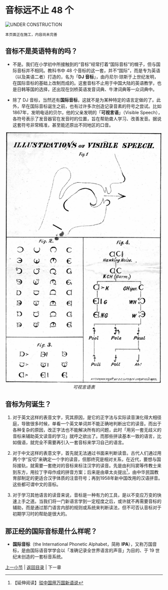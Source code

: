 # 音标远不止 48 个

![UNDER CONSTRUCTION](https://placehold.co/200x30/fd4/000.png?text=UNDER%20CONSTRUCTION)

`本页面正在施工，内容尚未完善`

## 音标不是英语特有的吗？

- 不是。我们在小学初中所接触到的“音标”经常打着“国际音标”的幌子，但与国际音标并不相同。教科书中 48 个音标的这一套，并不“国际”，而是专为英语（以及美语二者）打造的，名为「**DJ 音标**」，由丹尼尔·琼斯于上世纪发明，在国际音标的基础上改制而成的。这套音标不止用于中国大陆的英语教学，也是日韩等国的选择，还出现在剑桥英语发音词典、牛津词典等一众词典中。

- 除了 DJ 音标，当然还有**国际音标**，这就不是为某种特定的语言定做的了。此外，早在国际音标诞生之前，也有过许多次创造记录音素的符号之尝试。比如1867年，发明电话的贝尔，他的父亲发明的「**可视言语**」（Visible Speech），各符号表示了发音器官在发音时的位置，旨在帮助聋人学习、改善发音。据说这套符号非常精准，甚至能还原出不同地区的口音。

<p align="center">
  <img src="illusts/visible-speech.jpg" alt="visible speech" width="500" height="800">
  <br><em>可视言语表</em>
</p>

## 音标为何诞生？

1. 对于英文这样的表音文字，究其原因，是它的正字法与实际读音演化得大相径庭，导致很多时候，单看一个英文单词并不能正确地判断出它的读音。而出于各种复杂的原因，改正字法也不能解决所有的问题，此时「用另一套无歧义的音标来辅助英文读音的学习」就呼之欲出了。而那些拼读基本一致的语言，比如俄语，就完全不需要再引入一套音标来学习自己的语言。

2. 对于中文这样的表意文字，首先就无法通过书面来判断读音。古代人们通过用两个字“反切”来确定一个字的读音，但那终究是相对关系，在近代，要想与国际接轨，就需要一套绝对的音标来标注汉字的读音。先是由利玛窦等传教士来到东方，用拉丁字母作成的拼音方案；后来是由章太炎提出[^1]，由中华民国教育部制定的更适合汉字体质的注音符号；再到1958年新中国改用的汉语拼音。这些都可谓中文的音标。

3. 对于学习其他语言的读音来说，音标是一种有力的工具，是以不变应万变的快速上手之道。当我们将一门新语言学到一定程度之后，或许就不再需要音标的辅助，而是通过那门语言内部的规则或系统来判断读法，但不可否认音标对于初期学习时的帮助是很大的。

## 那正经的国际音标是什么样呢？

- **国际音标**（the International Phonetic Alphabet，简称 **IPA**），又称万国音标，是由国际语音学学会以「准确记录全世界语言的声音」为目的、于 19 世纪末创造的一套标音系统。

[上一小节](consonants-and-vowels.md) | [返回目录](../README.md) | 下一章

[^1]: 【延伸阅读】[驳中国用万国新语说](https://zh.wikisource.org/wiki/%E9%A7%81%E4%B8%AD%E5%9C%8B%E7%94%A8%E8%90%AC%E5%9C%8B%E6%96%B0%E8%AA%9E%E8%AA%AA)
